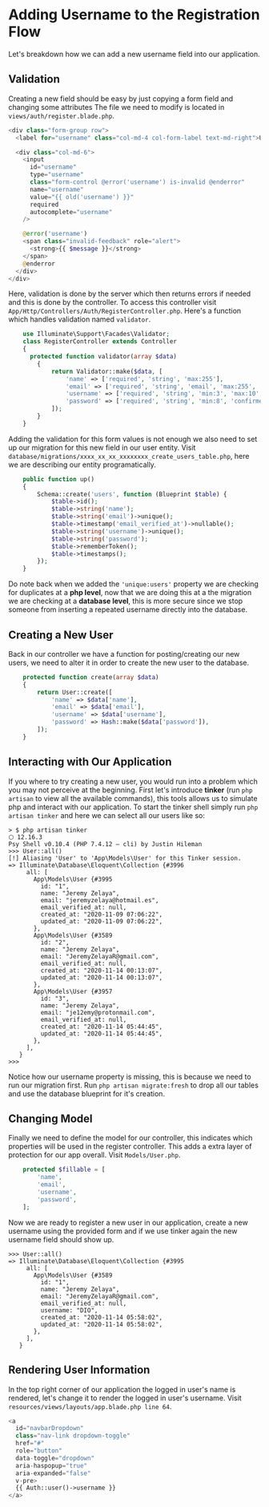 # Adding Username to the Registration Flow

Let's breakdown how we can add a new username field into our application.

## Validation

Creating a new field should be easy by just copying a form field and changing some attributes The file we need to modify is located in `views/auth/register.blade.php`.

```php
<div class="form-group row">
  <label for="username" class="col-md-4 col-form-label text-md-right">Username</label>

  <div class="col-md-6">
    <input
      id="username"
      type="username"
      class="form-control @error('username') is-invalid @enderror"
      name="username"
      value="{{ old('username') }}"
      required
      autocomplete="username"
    />

    @error('username')
    <span class="invalid-feedback" role="alert">
      <strong>{{ $message }}</strong>
    </span>
    @enderror
  </div>
</div>
```

Here, validation is done by the server which then returns errors if needed and this is done by the controller. To access this controller visit `App/Http/Controllers/Auth/RegisterController.php`. Here's a function which handles validation named `validator`.

```php
    use Illuminate\Support\Facades\Validator;
    class RegisterController extends Controller
    {
      protected function validator(array $data)
        {
            return Validator::make($data, [
                'name' => ['required', 'string', 'max:255'],
                'email' => ['required', 'string', 'email', 'max:255', 'unique:users'],
                'username' => ['required', 'string', 'min:3', 'max:10', 'unique:users'],
                'password' => ['required', 'string', 'min:8', 'confirmed'],
            ]);
        }
    }
```

Adding the validation for this form values is not enough we also need to set up our migration for this new field in our user entity. Visit `database/migrations/xxxx_xx_xx_xxxxxxxx_create_users_table.php`, here we are describing our entity programatically.

```php
    public function up()
    {
        Schema::create('users', function (Blueprint $table) {
            $table->id();
            $table->string('name');
            $table->string('email')->unique();
            $table->timestamp('email_verified_at')->nullable();
            $table->string('username')->unique();
            $table->string('password');
            $table->rememberToken();
            $table->timestamps();
        });
    }
```

Do note back when we added the `'unique:users'` property we are checking for duplicates at a **php level**, now that we are doing this at a the migration we are checking at a **database level**, this is more secure since we stop someone from inserting a repeated username directly into the database.

## Creating a New User

Back in our controller we have a function for posting/creating our new users, we need to alter it in order to create the new user to the database.

```php
    protected function create(array $data)
    {
        return User::create([
            'name' => $data['name'],
            'email' => $data['email'],
            'username' => $data['username'],
            'password' => Hash::make($data['password']),
        ]);
    }
```

## Interacting with Our Application

If you where to try creating a new user, you would run into a problem which you may not perceive at the beginning. First let's introduce **tinker** (run `php artisan` to view all the available commands), this tools allows us to simulate php and interact with our application. To start the tinker shell simply run `php artisan tinker` and here we can select all our users like so:

```cli
> $ php artisan tinker                                               ⬡ 12.16.3 
Psy Shell v0.10.4 (PHP 7.4.12 — cli) by Justin Hileman
>>> User::all()
[!] Aliasing 'User' to 'App\Models\User' for this Tinker session.
=> Illuminate\Database\Eloquent\Collection {#3996
     all: [
       App\Models\User {#3995
         id: "1",
         name: "Jeremy Zelaya",
         email: "jeremyzelaya@hotmail.es",
         email_verified_at: null,
         created_at: "2020-11-09 07:06:22",
         updated_at: "2020-11-09 07:06:22",
       },
       App\Models\User {#3589
         id: "2",
         name: "Jeremy Zelaya",
         email: "JeremyZelayaR@gmail.com",
         email_verified_at: null,
         created_at: "2020-11-14 00:13:07",
         updated_at: "2020-11-14 00:13:07",
       },
       App\Models\User {#3957
         id: "3",
         name: "Jeremy Zelaya",
         email: "je12emy@protonmail.com",
         email_verified_at: null,
         created_at: "2020-11-14 05:44:45",
         updated_at: "2020-11-14 05:44:45",
       },
     ],
   }
>>> 
```

Notice how our username property is missing, this is because we need to run our migration first. Run `php artisan migrate:fresh` to drop all our tables and use the database blueprint for it's creation.

## Changing Model

Finally we need to define the model for our controller, this indicates which properties will be used in the register controller. This adds a extra layer of protection for our app overall. Visit `Models/User.php`.

```php
    protected $fillable = [
        'name',
        'email',
        'username',
        'password',
    ];
```

Now we are ready to register a new user in our application, create a new username using the provided form and if we use tinker again the new username field should show up.

```cli
>>> User::all()
=> Illuminate\Database\Eloquent\Collection {#3995
     all: [
       App\Models\User {#3589
         id: "1",
         name: "Jeremy Zelaya",
         email: "JeremyZelayaR@gmail.com",
         email_verified_at: null,
         username: "DIO",
         created_at: "2020-11-14 05:58:02",
         updated_at: "2020-11-14 05:58:02",
       },
     ],
   }
```

## Rendering User Information

In the top right corner of our application the logged in user's name is rendered, let's change it to render the logged in user's username. Visit `resources/views/layouts/app.blade.php line 64`.
```php
<a
  id="navbarDropdown"
  class="nav-link dropdown-toggle"
  href="#"
  role="button"
  data-toggle="dropdown"
  aria-haspopup="true"
  aria-expanded="false"
  v-pre>
  {{ Auth::user()->username }}
</a>
```